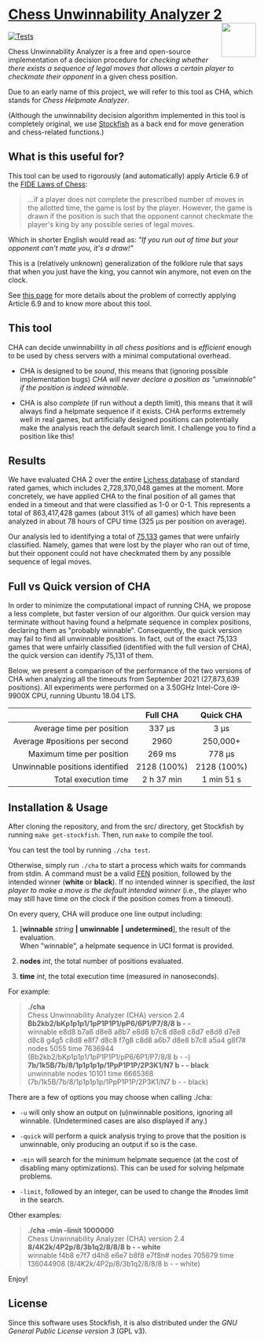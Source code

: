 # [Chess Unwinnability Analyzer 2](https://elrubiongamma.ddns.net/chess-unwinnability-analyzer/) <img src="https://miguel-ambrona.github.io/img/cha.png" width="70px" align="right">

[![Tests](https://github.com/miguel-ambrona/D3-Chess/actions/workflows/c-cpp.yml/badge.svg)](https://github.com/miguel-ambrona/D3-Chess/actions/workflows/c-cpp.yml)

Chess Unwinnability Analyzer is a free and open-source implementation of a
decision procedure for *checking whether there exists a sequence of legal moves
that allows a certain player to checkmate their opponent*
in a given chess position.

Due to an early name of this project, we will refer to this tool as CHA,
which stands for *Chess Helpmate Analyzer*.

(Although the unwinnability decision algorithm implemented in this tool is
completely original, we use
[Stockfish](https://github.com/official-stockfish/Stockfish) as a back end
for move generation and chess-related functions.)

## What is this useful for?

This tool can be used to rigorously (and automatically) apply Article 6.9 of the
[FIDE Laws of Chess](https://www.fide.com/FIDE/handbook/LawsOfChess.pdf):

> ...if a player does not complete the prescribed number of moves in the
> allotted time, the game is lost by the player. However, the game is drawn
> if the position is such that the opponent cannot checkmate the player's king
> by any possible series of legal moves.

Which in shorter English would read as:
*"If you run out of time but your opponent can't mate you, it's a draw!"*

This is a (relatively unknown) generalization of the folklore rule that says
that when you just have the king, you cannot win anymore, not even on the clock.

See [this page](https://elrubiongamma.ddns.net/chess-unwinnability-analyzer/about.html)
for more details about the problem of correctly applying Article 6.9 and to
know more about this tool.


## This tool

CHA can decide unwinnability in *all chess positions* and is *efficient* enough
to be used by chess servers with a minimal computational overhead.

 * CHA is designed to be *sound*, this means that (ignoring possible
 implementation bugs) *CHA will never declare a position as "unwinnable" if
 the position is indeed winnable*.

 * CHA is also *complete* (if run without a depth limit), this means that
 it will always find a helpmate sequence if it exists.
 CHA performs extremely well in real games, but artificially designed positions
 can potentially make the analysis reach the default search limit.
 I challenge you to find a position like this!

## Results

We have evaluated CHA 2 over the entire
[Lichess database](https://database.lichess.org/)
of standard rated games, which includes 2,728,370,048 games at the moment.
More concretely, we have applied CHA to the final position of all games that
ended in a timeout and that were classified as 1-0 or 0-1.
This represents a total of 863,417,428 games (about 31% of all games) which have
been analyzed in about 78 hours of CPU time (325 μs per position on average).

Our analysis led to identifying a total of
[75,133](https://raw.githubusercontent.com/miguel-ambrona/D3-Chess/main/tests/unfair.txt)
games that were unfairly classified.
Namely, games that were lost by the player who ran out of time, but their
opponent could not have checkmated them by any possible sequence of legal moves.

## Full vs Quick version of CHA

In order to minimize the computational impact of running CHA, we propose a less
complete, but faster version of our algorithm. Our quick version may terminate
without having found a helpmate sequence in complex positions, declaring them
as "probably winnable".
Consequently, the quick version may fail to find all unwinnable positions.
In fact, out of the exact 75,133 games that were unfairly classified
(identified with the full version of CHA), the quick version can identify 75,131
of them.

Below, we present a comparison of the performance of the two versions of CHA
when analyzing all the timeouts from September 2021 (27,873,639 positions).
All experiments were performed on a 3.50GHz Intel-Core i9-9900X CPU,
running Ubuntu 18.04 LTS.

|                                 |    Full CHA   |    Quick CHA   |
|--------------------------------:|:-------------:|:--------------:|
|       Average time per position |     337 μs    |      3 μs      |
|   Average #positions per second |      2960     |    250,000+    |
|       Maximum time per position |     269 ms    |     778 μs     |
| Unwinnable positions identified |  2128 (100%)  |  2128 (100%)   |
|            Total execution time |   2 h 37 min  |   1 min 51 s   |


## Installation & Usage

After cloning the repository, and from the src/ directory,
get Stockfish by running ```make get-stockfish```.
Then, run ```make``` to compile the tool.

You can test the tool by running ```./cha test```.

Otherwise, simply run ```./cha``` to start a process which waits for commands
from stdin. A command must be a valid
[FEN](https://en.wikipedia.org/wiki/Forsyth%E2%80%93Edwards_Notation)
position, followed by the intended winner (**white** or **black**).
If no intended winner is specified, the *last player to make a move is the
default intended winner* (i.e., the player who may still have time on the clock
if the position comes from a timeout).

On every query, CHA will produce one line output including:

1. [**winnable** _string_ **|** **unwinnable** **|** **undetermined**], the
result of the evaluation.<br>
When "winnable", a helpmate sequence in UCI format is provided.

1. **nodes** _int_, the total number of positions evaluated.

1. **time** _int_, the total execution time (measured in nanoseconds).

For example:

> **./cha**<br>
> Chess Unwinnability Analyzer (CHA) version 2.4<br>
> **Bb2kb2/bKp1p1p1/1pP1P1P1/pP6/6P1/P7/8/8 b - -**<br>
> winnable e8d8 b7a6 d8e8 a8b7 e8d8 b7c8 d8e8 c8d7 e8d8 d7e8 d8c8 g4g5 c8d8 e8f7 d8c8 f7g8 c8d8 a6b7 d8e8 b7c8 a5a4 g8f7# nodes 5055 time 7636944 (Bb2kb2/bKp1p1p1/1pP1P1P1/pP6/6P1/P7/8/8 b - -)<br>
> **7b/1k5B/7b/8/1p1p1p1p/1PpP1P1P/2P3K1/N7 b - - black**<br>
> unwinnable nodes 10101 time 6665368 (7b/1k5B/7b/8/1p1p1p1p/1PpP1P1P/2P3K1/N7 b - - black)

There are a few of options you may choose when calling ./cha:

* ```-u``` will only show an output on (u)nwinnable positions, ignoring all
winnable. (Undetermined cases are also displayed if any.)

* ```-quick``` will perform a quick analysis trying to prove that the position
is unwinnable, only producing an output if so is the case.

* ```-min``` will search for the minimum helpmate sequence (at the cost of
disabling many optimizations). This can be used for solving helpmate problems.

* ```-limit```, followed by an integer, can be used to change the #nodes limit
in the search.

Other examples:

> **./cha -min -limit 1000000**<br>
> Chess Unwinnability Analyzer (CHA) version 2.4<br>
> **8/4K2k/4P2p/8/3b1q2/8/8/8 b - - white**<br>
> winnable f4b8 e7f7 d4h8 e6e7 b8f8 e7f8n# nodes 705679 time 136044908 (8/4K2k/4P2p/8/3b1q2/8/8/8 b - - white)

Enjoy!


## License

Since this software uses Stockfish, it is also distributed under the
*GNU General Public License version 3* (GPL v3).